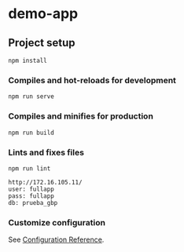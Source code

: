 # demo-app

## Project setup
```
npm install
```

### Compiles and hot-reloads for development
```
npm run serve
```

### Compiles and minifies for production
```
npm run build
```

### Lints and fixes files
```
npm run lint

http://172.16.105.11/
user: fullapp
pass: fullapp
db: prueba_gbp
```

### Customize configuration
See [Configuration Reference](https://cli.vuejs.org/config/).

